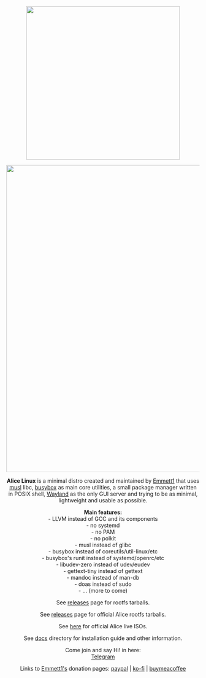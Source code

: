 <p align="center">
	<img src="https://codeberg.org/emmett1/alicelinux/raw/branch/main/files/AliceLinux.png" width="400"/>
</p>

<p align="center">
	<img src="https://codeberg.org/emmett1/alicelinux/raw/branch/main/files/grimshot-240524-234840.png" width="800"/>
</p>

<p align="center">
	<b>Alice Linux</b> is a minimal distro created and maintained by <a href="https://codeberg.org/emmett1">Emmett1</a> that uses <a href="https://musl.libc.org/">musl</a> libc, <a href="https://www.busybox.net/">busybox</a> as main core utilities, a small package manager written in POSIX shell, <a href="https://wayland.freedesktop.org/">Wayland</a> as the only GUI server and trying to be as minimal, lightweight and usable as possible.
</p>

<p align="center"><b>Main features:</b></br>
- LLVM instead of GCC and its components</br>
- no systemd</br>
- no PAM</br>
- no polkit</br>
- musl instead of glibc</br>
- busybox instead of coreutils/util-linux/etc</br>
- busybox's runit instead of systemd/openrc/etc</br>
- libudev-zero instead of udev/eudev</br>
- gettext-tiny instead of gettext</br>
- mandoc instead of man-db</br>
- doas instead of sudo</br>
- ... (more to come)</p>

<p align="center">
    See <a href="https://github.com/xplshn/alicelinux/releases">releases</a> page for rootfs tarballs.
</p>

<p align="center">
    See <a href="https://codeberg.org/emmett1/alicelinux/releases">releases</a> page for official Alice rootfs tarballs.
</p>

<p align="center">
    See <a href="https://sourceforge.net/projects/alice-linux/files/iso/">here</a> for official Alice live ISOs.
</p>

<p align="center">
    See <a href="/docs">docs</a> directory for installation guide and other information.
</p>

<p align="center">
    Come join and say Hi! in here:</br>
    <a href="https://t.me/alicelinux">Telegram</a>
</p>

<p align="center">
	Links to <a href="https://codeberg.org/emmett1">Emmett1's</a> donation pages:
    <a href="https://paypal.me/syazwanemmett">paypal</a> | <a href="https://ko-fi.com/emmett1">ko-fi</a> | <a href="https://buymeacoffee.com/emmett1">buymeacoffee</a>
</p>
